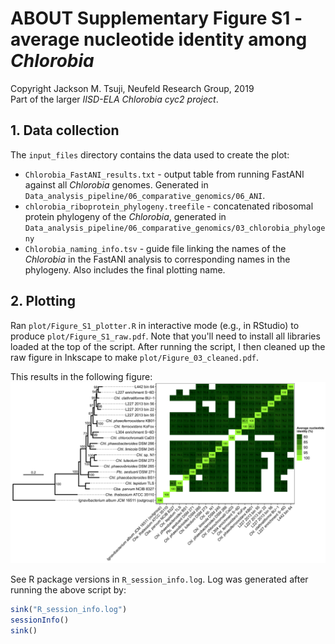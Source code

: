 # ABOUT Supplementary Figure S1 - average nucleotide identity among *Chlorobia*
Copyright Jackson M. Tsuji, Neufeld Research Group, 2019  
Part of the larger *IISD-ELA Chlorobia cyc2 project*.

## 1. Data collection
The `input_files` directory contains the data used to create the plot:
- `Chlorobia_FastANI_results.txt` - output table from running FastANI against all *Chlorobia* genomes. Generated in `Data_analysis_pipeline/06_comparative_genomics/06_ANI`.
- `chlorobia_riboprotein_phylogeny.treefile` - concatenated ribosomal protein phylogeny of the *Chlorobia*, generated in `Data_analysis_pipeline/06_comparative_genomics/03_chlorobia_phylogeny`
- `Chlorobia_naming_info.tsv` - guide file linking the names of the *Chlorobia* in the FastANI analysis to corresponding names in the phylogeny. Also includes the final plotting name.

## 2. Plotting
Ran `plot/Figure_S1_plotter.R` in interactive mode (e.g., in RStudio) to produce `plot/Figure_S1_raw.pdf`. Note that you'll need to install all libraries loaded at the top of the script. After running the script, I then cleaned up the raw figure in Inkscape to make `plot/Figure_03_cleaned.pdf`.

This results in the following figure:
![Figure_S1](plot/Figure_S1_cleaned.png)

See R package versions in `R_session_info.log`. Log was generated after running the above script by:
```R
sink("R_session_info.log")
sessionInfo()
sink()
```

